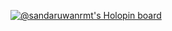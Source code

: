 
[![@sandaruwanrmt's Holopin board](https://holopin.me/sandaruwanrmt)](https://holopin.io/@sandaruwanrmt)
